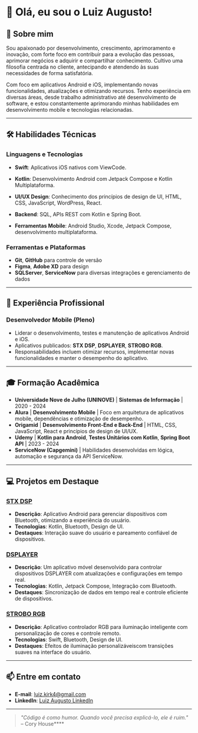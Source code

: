 # 👋 Olá, eu sou o Luiz Augusto!

## 🚀 Sobre mim
Sou apaixonado por desenvolvimento, crescimento, aprimoramento e inovação, com forte foco em contribuir para a evolução das pessoas, aprimorar negócios e adquirir e compartilhar conhecimento. Cultivo uma filosofia centrada no cliente, antecipando e atendendo às suas necessidades de forma satisfatória.

Com foco em aplicativos Android e iOS, implementando novas funcionalidades, atualizações e otimizando recursos. Tenho experiência em diversas áreas, desde trabalho administrativo até desenvolvimento de software, e estou constantemente aprimorando minhas habilidades em desenvolvimento mobile e tecnologias relacionadas.

---

## 🛠️ Habilidades Técnicas

### Linguagens e Tecnologias
- **Swift**: Aplicativos iOS nativos com ViewCode.
- **Kotlin**: Desenvolvimento Android com Jetpack Compose e Kotlin Multiplataforma.
- **UI/UX Design**: Conhecimento dos princípios de design de UI, HTML, CSS, JavaScript, WordPress, React.

- **Backend**: SQL, APIs REST com Kotlin e Spring Boot.
- **Ferramentas Mobile**: Android Studio, Xcode, Jetpack Compose, desenvolvimento multiplataforma.

### Ferramentas e Plataformas
- **Git**, **GitHub** para controle de versão
- **Figma**, **Adobe XD** para design
- **SQLServer**, **ServiceNow** para diversas integrações e gerenciamento de dados

---

## 💼 Experiência Profissional

### **Desenvolvedor Mobile (Pleno)**
- Liderar o desenvolvimento, testes e manutenção de aplicativos Android e iOS.
- Aplicativos publicados: **STX DSP**, **DSPLAYER**, **STROBO RGB**.
- Responsabilidades incluem otimizar recursos, implementar novas funcionalidades e manter o desempenho do aplicativo.

---

## 🎓 Formação Acadêmica

- **Universidade Nove de Julho (UNINOVE)** | **Sistemas de Informação** | 2020 - 2024
- **Alura** | **Desenvolvimento Mobile** | Foco em arquitetura de aplicativos mobile, dependências e otimização de desempenho.
- **Origamid** | **Desenvolvimento Front-End e Back-End** | HTML, CSS, JavaScript, React e princípios de design de UI/UX.
- **Udemy** | **Kotlin para Android**, **Testes Unitários com Kotlin**, **Spring Boot API** | 2023 - 2024
- **ServiceNow (Capgemini)** | Habilidades desenvolvidas em lógica, automação e segurança da API ServiceNow.

---

## 💻 Projetos em Destaque

### [STX DSP](https://play.google.com/store/apps/details?id=br.com.stetsom.stxbt&hl=pt_BR)
- **Descrição**: Aplicativo Android para gerenciar dispositivos com Bluetooth, otimizando a experiência do usuário.
- **Tecnologias**: Kotlin, Bluetooth, Design de UI.
- **Destaques**: Interação suave do usuário e pareamento confiável de dispositivos.

### [DSPLAYER](https://play.google.com/store/apps/details?id=br.com.stetsom.dsplayer&hl=pt_BR)
- **Descrição**: Um aplicativo móvel desenvolvido para controlar dispositivos DSPLAYER com atualizações e configurações em tempo real.
- **Tecnologias**: Kotlin, Jetpack Compose, Integração com Bluetooth.
- **Destaques**: Sincronização de dados em tempo real e controle eficiente de dispositivos.

### [STROBO RGB](https://play.google.com/store/apps/details?id=br.com.stetsom.stroboRgb&hl=pt_BR)
- **Descrição**: Aplicativo controlador RGB para iluminação inteligente com personalização de cores e controle remoto.
- **Tecnologias**: Swift, Bluetooth, Design de UI.
- **Destaques**: Efeitos de iluminação personalizáveis ​​com transições suaves na interface do usuário.

---

## 📫 Entre em contato
- **E-mail**: [luiz.kirk4@gmail.com](mailto:luiz.kirk4@gmail.com)
- **LinkedIn**: [Luiz Augusto LinkedIn](https://www.linkedin.com/in/luiz-augusto-4576641b1)

---

> *"Código é como humor. Quando você precisa explicá-lo, ele é ruim."* – Cory House****

